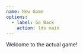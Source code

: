 ```yaml
---
name: New Game
options:
  - label: Go Back
    action: lds main
---
```


Welcome to the actual game!
